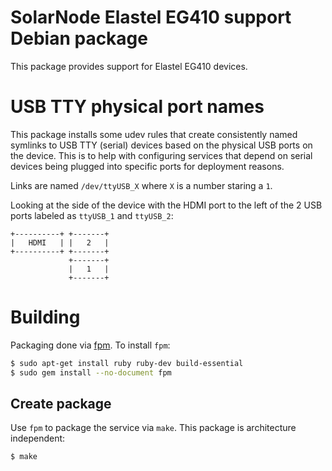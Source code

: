 # SolarNode Elastel EG410 support Debian package

This package provides support for Elastel EG410 devices.

# USB TTY physical port names

This package installs some udev rules that create consistently named symlinks to USB TTY (serial)
devices based on the physical USB ports on the device. This is to help with configuring services
that depend on serial devices being plugged into specific ports for deployment reasons.

Links are named `/dev/ttyUSB_X` where `X` is a number staring a `1`.

Looking at the side of the device with the HDMI port to the left of the 2 USB ports labeled as
`ttyUSB_1` and `ttyUSB_2`:

```
+----------+ +-------+
|   HDMI   | |   2   |
+----------+ +-------+
             +-------+
             |   1   |
             +-------+
```

# Building

Packaging done via [fpm][fpm]. To install `fpm`:

```sh
$ sudo apt-get install ruby ruby-dev build-essential
$ sudo gem install --no-document fpm
```

## Create package

Use `fpm` to package the service via `make`. This package is architecture independent:

```sh
$ make
```

[fpm]: https://github.com/jordansissel/fpm
